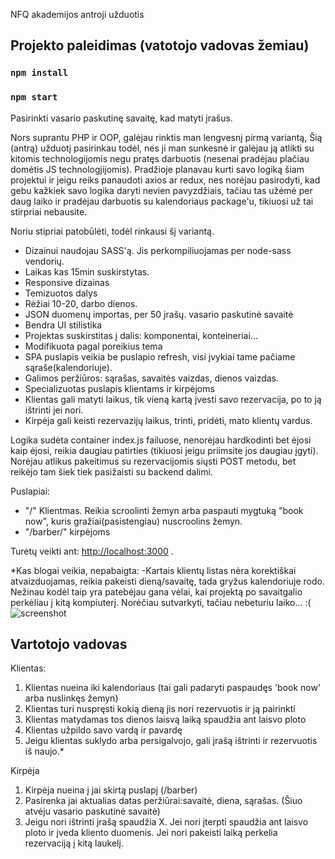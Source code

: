 NFQ akademijos antroji užduotis

## Projekto paleidimas (vatotojo vadovas žemiau)

### `npm install`
### `npm start`

Pasirinkti vasario paskutinę savaitę, kad matyti įrašus.

Nors suprantu PHP ir OOP, galėjau rinktis man lengvesnį pirmą variantą, Šią (antrą) užduotį pasirinkau todėl, nes ji man sunkesnė ir galėjau ją atlikti su kitomis technologijomis negu pratęs darbuotis (nesenai pradėjau plačiau domėtis JS technologjijomis).
Pradžioje planavau kurti savo logiką šiam projektui ir jeigu reiks panaudoti axios ar redux, nes norėjau pasirodyti, kad gebu kažkiek savo logika daryti nevien pavyzdžiais, tačiau tas užėmė per daug laiko ir pradėjau darbuotis su kalendoriaus package'u, tikiuosi už tai stirpriai nebausite.

Noriu stipriai patobūlėti, todėl rinkausi šį variantą.

- Dizainui naudojau SASS'ą. Jis perkompiliuojamas per node-sass vendorių.
- Laikas kas 15min suskirstytas.
- Responsive dizainas
- Temizuotos dalys
- Rėžiai 10-20, darbo dienos.
- JSON duomenų importas, per 50 įrašų. vasario paskutinė savaitė
- Bendra UI stilistika
- Projektas suskirstitas į dalis: komponentai, konteineriai...
- Modifikuota pagal poreikius tema
- SPA puslapis veikia be puslapio refresh, visi įvykiai tame pačiame sąraše(kalendoriuje).
- Galimos peržiūros: sąrašas, savaitės vaizdas, dienos vaizdas.
- Specializuotas puslapis klientams ir kirpėjoms
- Klientas gali matyti laikus, tik vieną kartą įvesti savo rezervacija, po to ją ištrinti jei nori.
- Kirpėja gali keisti rezervazijų laikus, trinti, pridėti, mato klientų vardus.


Logika sudėta container index.js failuose, nenorėjau hardkodinti bet ėjosi kaip ėjosi, reikia daugiau patirties (tikiuosi jeigu priimsite jos daugiau įgyti). Norėjau atlikus pakeitimus su rezervacijomis siųsti POST metodu, bet reikėjo tam šiek tiek pasižaisti su backend dalimi. 

Puslapiai:
- "/" Klientmas. Reikia scroolinti žemyn arba paspauti mygtuką "book now", kuris gražiai(pasistengiau) nuscroolins žemyn.
- "/barber/" kirpėjoms

Turėtų veikti ant: [http://localhost:3000](http://localhost:3000) .

*Kas blogai veikia, nepabaigta:
-Kartais klientų listas nėra korektiškai atvaizduojamas, reikia pakeisti dieną/savaitę, tada gryžus kalendoriuje rodo.
Nežinau kodėl taip yra patebėjau gana vėlai, kai projektą po savaitgalio perkėliau į kitą kompiuterį. Norėčiau sutvarkyti, tačiau nebeturiu laiko... :(
![screenshot](https://i.imgur.com/ctDms29.png)

## Vartotojo vadovas
Klientas:
1. Klientas nueina iki kalendoriaus (tai gali padaryti paspaudęs 'book now' arba nuslinkęs žemyn)
2. Klientas turi nuspręsti kokią dieną jis nori rezervuotis ir ją pairinkti
3. Klientas matydamas tos dienos laisvą laiką spaudžia ant laisvo ploto
4. Klientas užpildo savo vardą ir pavardę
5. Jeigu klientas suklydo arba persigalvojo, gali įrašą ištrinti ir rezervuotis iš naujo.*

Kirpėja
1. Kirpėja nueina į jai skirtą puslapį (/barber)
2. Pasirenka jai aktualias datas peržiūrai:savaitė, diena, sąrašas. (Šiuo atvėju vasario paskutinė savaitė)
3. Jeigu nori ištrinti įrašą spaudžia X. Jei nori įterpti spaudžia ant laisvo ploto ir įveda kliento duomenis. Jei nori pakeisti laiką perkelia rezervaciją į kitą laukelį.
